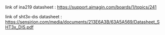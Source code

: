 link of ina219 datasheet : https://support.aimagin.com/boards/1/topics/241

link of sht3x-dıs datasheet : https://sensirion.com/media/documents/213E6A3B/63A5A569/Datasheet_SHT3x_DIS.pdf
